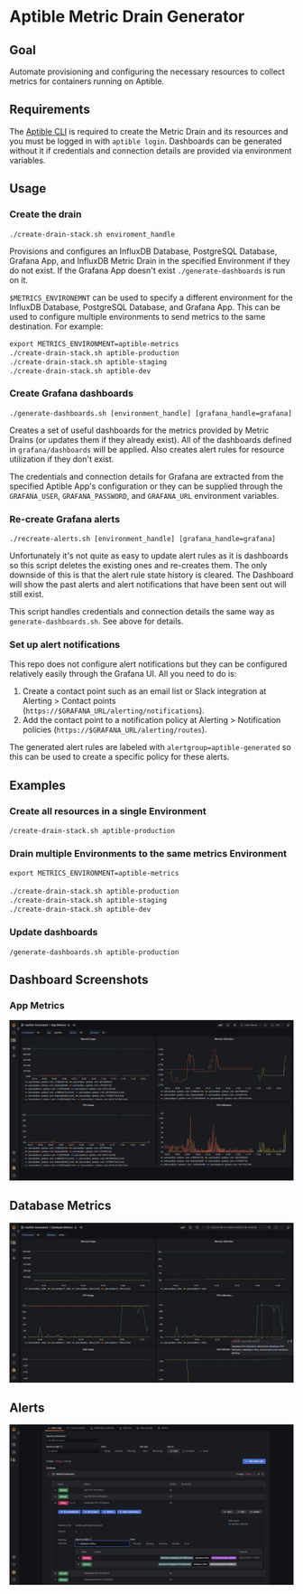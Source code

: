 # Aptible Metric Drain Generator

## Goal

Automate provisioning and configuring the necessary resources to collect metrics
for containers running on Aptible.

## Requirements

The [Aptible CLI](https://deploy-docs.aptible.com/docs/cli) is required to
create the Metric Drain and its resources and you must be logged in with
`aptible login`. Dashboards can be generated without it if credentials and
connection details are provided via environment variables.

## Usage

### Create the drain
```shell
./create-drain-stack.sh enviroment_handle
```

Provisions and configures an InfluxDB Database, PostgreSQL Database, Grafana
App, and InfluxDB Metric Drain in the specified Environment if they do not
exist. If the Grafana App doesn't exist `./generate-dashboards` is run on it.

`$METRICS_ENVIRONEMNT` can be used to specify a different environment for the
InfluxDB Database, PostgreSQL Database, and Grafana App. This can be used to
configure multiple environments to send metrics to the same destination. For
example:

```shell
export METRICS_ENVIRONMENT=aptible-metrics
./create-drain-stack.sh aptible-production
./create-drain-stack.sh aptible-staging
./create-drain-stack.sh aptible-dev
```

### Create Grafana dashboards

```shell
./generate-dashboards.sh [environment_handle] [grafana_handle=grafana]
```

Creates a set of useful dashboards for the metrics provided by Metric Drains (or
updates them if they already exist). All of the dashboards defined in
`grafana/dashboards` will be applied. Also creates alert rules for resource
utilization if they don't exist.

The credentials and connection details for Grafana are extracted from the
specified Aptible App's configuration or they can be supplied through the
`GRAFANA_USER`, `GRAFANA_PASSWORD`, and `GRAFANA_URL` environment variables.

### Re-create Grafana alerts

```shell
./recreate-alerts.sh [environment_handle] [grafana_handle=grafana]
```

Unfortunately it's not quite as easy to update alert rules as it is dashboards
so this script deletes the existing ones and re-creates them. The only downside
of this is that the alert rule state history is cleared. The Dashboard will
show the past alerts and alert notifications that have been sent out will still
exist.

This script handles credentials and connection details the same way as
`generate-dashboards.sh`. See above for details.

### Set up alert notifications

This repo does not configure alert notifications but they can be configured
relatively easily through the Grafana UI. All you need to do is:

1. Create a contact point such as an email list or Slack integration at Alerting
\> Contact points (`https://$GRAFANA_URL/alerting/notifications`).
2. Add the contact point to a notification policy at Alerting > Notification
policies (`https://$GRAFANA_URL/alerting/routes`).
 
The generated alert rules are labeled with `alertgroup=aptible-generated` so
this can be used to create a specific policy for these alerts.

## Examples

### Create all resources in a single Environment

```shell
/create-drain-stack.sh aptible-production
```

### Drain multiple Environments to the same metrics Environment

```shell
export METRICS_ENVIRONMENT=aptible-metrics

./create-drain-stack.sh aptible-production
./create-drain-stack.sh aptible-staging
./create-drain-stack.sh aptible-dev
```

### Update dashboards

```shell
/generate-dashboards.sh aptible-production
```

## Dashboard Screenshots

### App Metrics

![App Dashboard](./screenshots/app-dashboard.png)

## Database Metrics

![Database Dashboard](./screenshots/database-dashboard.png)

## Alerts

![Alerts](./screenshots/alert-rules.png)
